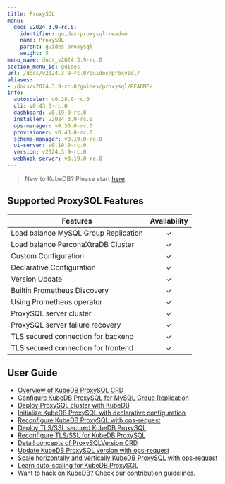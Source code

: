 ```yaml
---
title: ProxySQL
menu:
  docs_v2024.3.9-rc.0:
    identifier: guides-proxysql-readme
    name: ProxySQL
    parent: guides-proxysql
    weight: 5
menu_name: docs_v2024.3.9-rc.0
section_menu_id: guides
url: /docs/v2024.3.9-rc.0/guides/proxysql/
aliases:
- /docs/v2024.3.9-rc.0/guides/proxysql/README/
info:
  autoscaler: v0.28.0-rc.0
  cli: v0.43.0-rc.0
  dashboard: v0.19.0-rc.0
  installer: v2024.3.9-rc.0
  ops-manager: v0.30.0-rc.0
  provisioner: v0.43.0-rc.0
  schema-manager: v0.19.0-rc.0
  ui-server: v0.19.0-rc.0
  version: v2024.3.9-rc.0
  webhook-server: v0.19.0-rc.0
---
```


> New to KubeDB? Please start [here](/docs/v2024.3.9-rc.0/README).

## Supported ProxySQL Features

| Features                             | Availability |
| ------------------------------------ | :----------: |
| Load balance MySQL Group Replication |   &#10003;   |
| Load balance PerconaXtraDB Cluster   |   &#10003;   |
| Custom Configuration                 |   &#10003;   |
| Declarative Configuration            |   &#10003;   |
| Version Update                       |   &#10003;   |
| Builtin Prometheus Discovery         |   &#10003;   |
| Using Prometheus operator            |   &#10003;   |
| ProxySQL server cluster              |   &#10003;   |
| ProxySQL server failure recovery     |   &#10003;   |
| TLS secured connection for backend   |   &#10003;   |
| TLS secured connection for frontend  |   &#10003;   |

## User Guide

- [Overview of KubeDB ProxySQL CRD](/docs/v2024.3.9-rc.0/guides/proxysql/concepts/proxysql/) 
- [Configure KubeDB ProxySQL for MySQL Group Replication](/docs/v2024.3.9-rc.0/guides/proxysql/quickstart/mysqlgrp/)
- [Deploy ProxySQL cluster with KubeDB](/docs/v2024.3.9-rc.0/guides/proxysql/clustering/proxysql-cluster/) 
- [Initialize KubeDB ProxySQL with declarative configuration](/docs/v2024.3.9-rc.0/guides/proxysql/concepts/declarative-configuration/) 
- [Reconfigure KubeDB ProxySQL with ops-request](/docs/v2024.3.9-rc.0/guides/proxysql/concepts/opsrequest/)
- [Deploy TLS/SSL secured KubeDB ProxySQL](/docs/v2024.3.9-rc.0/guides/proxysql/tls/configure/)
- [Reconfigure TLS/SSL for KubeDB ProxySQL](/docs/v2024.3.9-rc.0/guides/proxysql/reconfigure-tls/cluster/)
- [Detail concepts of ProxySQLVersion CRD](/docs/v2024.3.9-rc.0/guides/proxysql/concepts/proxysql-version/)
- [Update KubeDB ProxySQL version with ops-request](/docs/v2024.3.9-rc.0/guides/proxysql/update-version/cluster/)
- [Scale horizontally and vertically KubeDB ProxySQL with ops-request](/docs/v2024.3.9-rc.0/guides/proxysql/scaling/horizontal-scaling/cluster/)
- [Learn auto-scaling for KubeDB ProxySQL](/docs/v2024.3.9-rc.0/guides/proxysql/autoscaler/compute/cluster/)
- Want to hack on KubeDB? Check our [contribution guidelines](/docs/v2024.3.9-rc.0/CONTRIBUTING).
